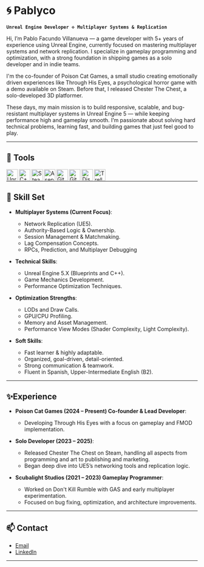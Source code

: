 # 🌀 Pablyco 
**`Unreal Engine Developer ⟡ Multiplayer Systems & Replication`**

Hi, I’m Pablo Facundo Villanueva — a game developer with 5+ years of experience using Unreal Engine, currently focused on mastering multiplayer systems and network replication. I specialize in gameplay programming and optimization, with a strong foundation in shipping games as a solo developer and in indie teams.

I'm the co-founder of Poison Cat Games, a small studio creating emotionally driven experiences like Through His Eyes, a psychological horror game with a demo available on Steam. Before that, I released Chester The Chest, a solo-developed 3D platformer.

These days, my main mission is to build responsive, scalable, and bug-resistant multiplayer systems in Unreal Engine 5 — while keeping performance high and gameplay smooth. I’m passionate about solving hard technical problems, learning fast, and building games that just feel good to play.

---

## 🧰 Tools

<img align="left" alt="Unreal Engine 5" width="30px" style="padding-rigth:10px;" src="https://cdn2.unrealengine.com/ue-logotype-2023-vertical-white-1686x2048-bbfded26daa7.png"/>
<img align="left" alt="C++" width="30px" style="padding-rigth:10px;" src="https://cdn.jsdelivr.net/gh/devicons/devicon@latest/icons/cplusplus/cplusplus-original.svg"/>
<img align="left" alt="Steam" width="30px" style="padding-rigth:10px;" src="https://upload.wikimedia.org/wikipedia/commons/thumb/8/83/Steam_icon_logo.svg/2048px-Steam_icon_logo.svg.png"/>
<img align="left" alt="Aseprite" width="30px" style="padding-rigth:10px;" src="https://upload.wikimedia.org/wikipedia/commons/thumb/6/69/Logo_Aseprite.svg/640px-Logo_Aseprite.svg.png"/>
<img align="left" alt="GitHub" width="30px" style="padding-rigth:10px;" src="https://upload.wikimedia.org/wikipedia/commons/9/91/Octicons-mark-github.svg"/>
<img align="left" alt="Git" width="30px" style="padding-rigth:10px;" src="https://upload.wikimedia.org/wikipedia/commons/thumb/3/3f/Git_icon.svg/1200px-Git_icon.svg.png"/>
<img align="left" alt="Discord" width="30px" style="padding-rigth:10px;" src="https://www.svgrepo.com/show/353655/discord-icon.svg"/>
<img align="left" alt="Trello" width="30px" src="https://www.svgrepo.com/show/354463/trello.svg"/>  
<br>

---


## 💼 Skill Set
- **Multiplayer Systems (Current Focus)**:
    - Network Replication (UE5).
    - Authority-Based Logic & Ownership.
    - Session Management & Matchmaking.
    - Lag Compensation Concepts.
    - RPCs, Prediction, and Multiplayer Debugging

- **Technical Skills**:
    - Unreal Engine 5.X (Blueprints and C++).
    - Game Mechanics Development.
    - Performance Optimization Techniques.

- **Optimization Strengths**:
    - LODs and Draw Calls.
    - GPU/CPU Profiling.
    - Memory and Asset Management.
    - Performance View Modes (Shader Complexity, Light Complexity).
 
- **Soft Skills**:
    - Fast learner & highly adaptable.
    - Organized, goal-driven, detail-oriented.
    - Strong communication & teamwork.
    - Fluent in Spanish, Upper-Intermediate English (B2).

---


## ✨Experience
- **Poison Cat Games (2024 – Present) Co-founder & Lead Developer**:
    - Developing Through His Eyes with a focus on gameplay and FMOD implementation.

- **Solo Developer (2023 – 2025)**:
    - Released Chester The Chest on Steam, handling all aspects from programming and art to publishing and     marketing.
    - Began deep dive into UE5’s networking tools and replication logic.

- **Scubalight Studios (2021 – 2023) Gameplay Programmer**:
    - Worked on Don't Kill Rumble with GAS and early multiplayer experimentation.
    - Focused on bug fixing, optimization, and architecture improvements.


---

## 📫 Contact
- [Email](pablycogamedev@gmail.com)
- [LinkedIn](https://www.linkedin.com/in/pablo-villanueva-3157491b4/)

---
